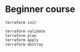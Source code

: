 # Beginner course

``` terraform init ```

``` terraform validate ```  
``` terraform plan ```  
``` terraform apply ```  
``` terraform destroy ```  